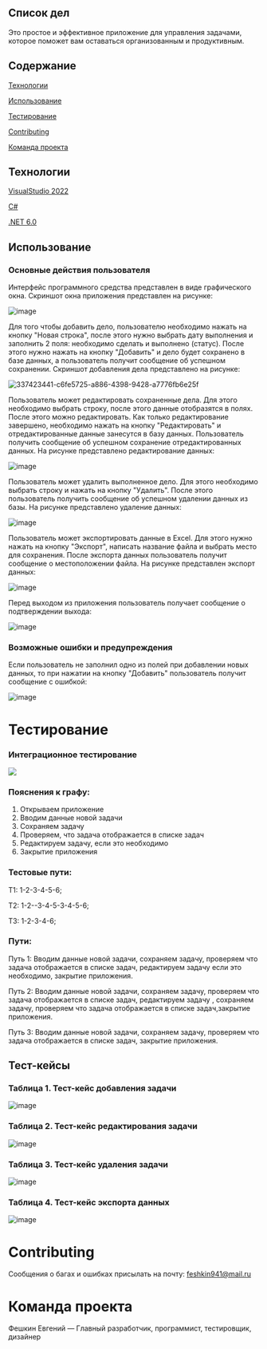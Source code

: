 ## Список дел 
Это простое и эффективное приложение для управления задачами, которое поможет вам оставаться организованным и продуктивным. 


## Содержание

[Технологии](https://github.com/Feshkineugen/ToDoList-Praktika/tree/main?tab=readme-ov-file#%D1%82%D0%B5%D1%85%D0%BD%D0%BE%D0%BB%D0%BE%D0%B3%D0%B8%D0%B8)

[Использование](https://github.com/Feshkineugen/ToDoList-Praktika?tab=readme-ov-file#%D0%B8%D1%81%D0%BF%D0%BE%D0%BB%D1%8C%D0%B7%D0%BE%D0%B2%D0%B0%D0%BD%D0%B8%D0%B5)

[Тестирование](https://github.com/Feshkineugen/ToDoList-Praktika?tab=readme-ov-file#%D1%82%D0%B5%D1%81%D1%82%D0%B8%D1%80%D0%BE%D0%B2%D0%B0%D0%BD%D0%B8%D0%B5)

[Contributing](https://github.com/Feshkineugen/ToDoList-Praktika?tab=readme-ov-file#contributing)

[Команда проекта](https://github.com/Feshkineugen/ToDoList-Praktika?tab=readme-ov-file#%D0%BA%D0%BE%D0%BC%D0%B0%D0%BD%D0%B4%D0%B0-%D0%BF%D1%80%D0%BE%D0%B5%D0%BA%D1%82%D0%B0)

## Технологии
[VisualStudio 2022](https://visualstudio.microsoft.com/ru/)

[C#](https://learn.microsoft.com/ru-ru/dotnet/csharp/tour-of-csharp/)

[.NET 6.0](https://learn.microsoft.com/ru-ru/dotnet/welcome)

## Использование
### Основные действия пользователя
Интерфейс программного средства представлен в виде графического окна. Скриншот окна приложения представлен на рисунке:

![image](https://github.com/Feshkineugen/ToDoList-Praktika/assets/118047190/f618f445-f875-4644-a5e0-5456077300e6)



Для того чтобы добавить дело, пользователю необходимо нажать на кнопку "Новая строка", после этого нужно выбрать дату выполнения и заполнить 2 поля: необходимо сделать и выполнено (статус). После этого нужно нажать на кнопку "Добавить" и дело будет сохранено в базе данных, а пользователь получит сообщение об успешном сохранении. Скриншот добавления дела представлено на рисунке:


![337423441-c6fe5725-a886-4398-9428-a7776fb6e25f](https://github.com/Feshkineugen/ToDoList-Praktika/assets/118047190/039591f3-538f-4d21-b088-ba9d9dac0416)


Пользователь может редактировать сохраненные дела. Для этого необходимо выбрать строку, после этого данные отобразятся в полях. После этого можно редактировать. Как только редактирование завершено, необходимо нажать на кнопку "Редактировать" и отредактированные данные занесутся в базу данных. Пользователь получить сообщение об успешном сохранение отредактированных данных. На рисунке представлено редактирование данных:

![image](https://github.com/Feshkineugen/ToDoList-Praktika/assets/118047190/a8e5493f-650a-4437-82d1-9d331a562134)


Пользователь может удалить выполненное дело. Для этого необходимо выбрать строку и нажать на кнопку "Удалить". После этого пользователь получить сообщение об успешном удалении данных из базы. На рисунке представлено удаление данных:

![image](https://github.com/Feshkineugen/ToDoList-Praktika/assets/118047190/2737342e-bfcd-4f42-a4c0-56590dac0c50)






Пользователь может экспортировать данные в Excel. Для этого нужно нажать на кнопку "Экспорт", написать название файла и выбрать место для сохранения. После экспорта данных пользователь получит сообщение о местоположении файла. На рисунке представлен экспорт данных:

![image](https://github.com/Feshkineugen/ToDoList-Praktika/assets/118047190/8acdf0c9-34eb-4a12-aa6d-9ddcadeb60e9)






Перед выходом из приложения пользователь получает сообщение о подтверждении выхода: 

![image](https://github.com/Feshkineugen/ToDoList-Praktika/assets/118047190/ffd796d4-c1cb-41d6-86b8-fe9682c43d7c)


### Возможные ошибки и предупреждения
Если пользователь не заполнил одно из полей при добавлении новых данных, то при нажатии на кнопку "Добавить" пользователь получит сообщение с ошибкой:

![image](https://github.com/Feshkineugen/ToDoList-Praktika/assets/118047190/92455d4a-1d4b-4f42-90ca-5c57c929255c)

# Тестирование
 ### Интеграционное тестирование
![](https://github.com/Feshkineugen/ToDoList-Praktika/assets/118047190/9d49e227-8a60-4c0f-8686-108e3f6651cb)



 ### Пояснения к графу:

 1. Открываем приложение
 2. Вводим данные новой задачи
 3. Сохраняем задачу
 4. Проверяем, что задача отображается в списке задач
 5. Редактируем задачу, если это необходимо
 6. Закрытие приложения


### Тестовые пути:
Т1: 1-2-3-4-5-6;

Т2: 1-2--3-4-5-3-4-5-6;

Т3: 1-2-3-4-6;

### Пути:

Путь 1:  Вводим данные новой задачи, cохраняем задачу, проверяем что задача отображается в списке задач, редактируем задачу если это необходимо, закрытие приложения.

Путь 2: Вводим данные новой задачи, cохраняем задачу, проверяем что задача отображается в списке задач, редактируем задачу , cохраняем задачу, проверяем что задача отображается в списке задач,закрытие приложения.

Путь 3: Вводим данные новой задачи, cохраняем задачу, проверяем что задача отображается в списке задач,  закрытие приложения.

## Тест-кейсы
### Таблица 1. Тест-кейс  добавления задачи
![image](https://github.com/Feshkineugen/ToDoList-Praktika/assets/118047190/0b6455a5-5867-4031-809a-6f99ac7d767f)
### Таблица 2. Тест-кейс редактирования задачи
![image](https://github.com/Feshkineugen/ToDoList-Praktika/assets/118047190/eb408998-326e-4cd0-8046-2e6fdec8b9c9)
### Таблица 3. Тест-кейс удаления задачи
![image](https://github.com/Feshkineugen/ToDoList-Praktika/assets/118047190/0292e853-26d8-4d01-bfbe-b9b4d09b1162)
### Таблица 4. Тест-кейс экспорта данных
![image](https://github.com/Feshkineugen/ToDoList-Praktika/assets/118047190/3c87f37d-6a76-47be-a2dd-75c24f7a7c59)

# Contributing
Сообщения о багах и ошибках присылать на почту: feshkin941@mail.ru

# Команда проекта
Фешкин Евгений — Главный разработчик, программист, тестировщик, дизайнер

